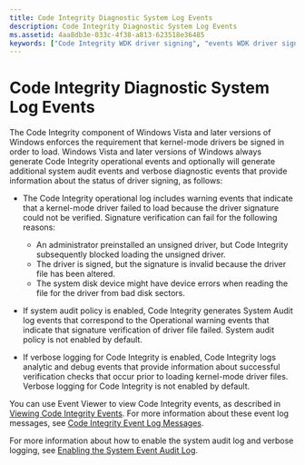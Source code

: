 ```yaml
---
title: Code Integrity Diagnostic System Log Events
description: Code Integrity Diagnostic System Log Events
ms.assetid: 4aa8db3e-033c-4f38-a813-623518e36485
keywords: ["Code Integrity WDK driver signing", "events WDK driver signing", "status information WDK driver signing", "verbose diagnostic events WDK driver signing", "audit events WDK driver signing", "logs WDK driver signing", "diagnostic log events WDK Code Integrity"]
---
```


# Code Integrity Diagnostic System Log Events


The Code Integrity component of Windows Vista and later versions of Windows enforces the requirement that kernel-mode drivers be signed in order to load. Windows Vista and later versions of Windows always generate Code Integrity operational events and optionally will generate additional system audit events and verbose diagnostic events that provide information about the status of driver signing, as follows:

-   The Code Integrity operational log includes warning events that indicate that a kernel-mode driver failed to load because the driver signature could not be verified. Signature verification can fail for the following reasons:
    -   An administrator preinstalled an unsigned driver, but Code Integrity subsequently blocked loading the unsigned driver.
    -   The driver is signed, but the signature is invalid because the driver file has been altered.
    -   The system disk device might have device errors when reading the file for the driver from bad disk sectors.
-   If system audit policy is enabled, Code Integrity generates System Audit log events that correspond to the Operational warning events that indicate that signature verification of driver file failed. System audit policy is not enabled by default.

-   If verbose logging for Code Integrity is enabled, Code Integrity logs analytic and debug events that provide information about successful verification checks that occur prior to loading kernel-mode driver files. Verbose logging for Code Integrity is not enabled by default.

You can use Event Viewer to view Code Integrity events, as described in [Viewing Code Integrity Events](viewing-code-integrity-events.md). For more information about these event log messages, see [Code Integrity Event Log Messages](code-integrity-event-log-messages.md).

For more information about how to enable the system audit log and verbose logging, see [Enabling the System Event Audit Log](enabling-the-system-event-audit-log.md).

 

 





